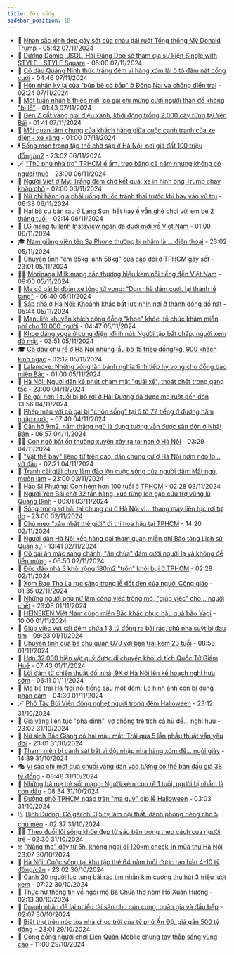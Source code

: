 ```yaml
---
title: Đời sống
sidebar_position: 18
---
```


<!-- dantri-doi-song:START -->
- 🥳 [Nhan sắc xinh đẹp gây sốt của cháu gái ruột Tổng thống Mỹ Donald Trump](https://dantri.com.vn/doi-song/nhan-sac-xinh-dep-gay-sot-cua-chau-gai-ruot-tong-thong-my-donald-trump-20241107104820134.htm) - 05:42 07/11/2024
- 🌁 [Dương Domic, JSOL, Hải Đăng Doo sẽ tham gia sự kiện Single with STYLE - STYLE Square](https://dantri.com.vn/doi-song/duong-domic-jsol-hai-dang-doo-se-tham-gia-su-kien-single-with-style-style-square-20241107102510762.htm) - 05:00 07/11/2024
- 👀 [Cô dâu Quảng Ninh thức trắng đêm vì hàng xóm lái ô tô đâm nát cổng cưới](https://dantri.com.vn/doi-song/co-dau-quang-ninh-thuc-trang-dem-vi-hang-xom-lai-o-to-dam-nat-cong-cuoi-20241107105619021.htm) - 04:46 07/11/2024
- 🐻 [Hôn nhân kỳ lạ của &quot;búp bê cơ bắp&quot; ở Đồng Nai và chồng điển trai](https://dantri.com.vn/doi-song/hon-nhan-ky-la-cua-bup-be-co-bap-o-dong-nai-va-chong-dien-trai-20241105203344527.htm) - 02:24 07/11/2024
- 🦅 [Một tuần nhận 5 thiệp mời, cô gái chỉ mừng cưới người thân để không &quot;bị lỗ&quot;](https://dantri.com.vn/doi-song/mot-tuan-nhan-5-thiep-moi-co-gai-chi-mung-cuoi-nguoi-than-de-khong-bi-lo-20241105184342956.htm) - 01:43 07/11/2024
- 🦩 [Gen Z cất vang giai điệu xanh, khởi động trồng 2.000 cây rừng tại Yên Bái](https://dantri.com.vn/doi-song/gen-z-cat-vang-giai-dieu-xanh-khoi-dong-trong-2000-cay-rung-tai-yen-bai-20241106191808409.htm) - 01:41 07/11/2024
- 🦏 [Mối quan tâm chung của khách hàng giữa cuộc cạnh tranh của xe điện - xe xăng](https://dantri.com.vn/doi-song/moi-quan-tam-chung-cua-khach-hang-giua-cuoc-canh-tranh-cua-xe-dien-xe-xang-20241106092743538.htm) - 01:00 07/11/2024
- 🕴 [Sống mòn trong tập thể chờ sập ở Hà Nội, nơi giá đất 100 triệu đồng/m2](https://dantri.com.vn/doi-song/song-mon-trong-tap-the-cho-sap-o-ha-noi-noi-gia-dat-100-trieu-dongm2-20241031190047099.htm) - 23:02 06/11/2024
- 🪄 [&quot;Thủ phủ nhà trọ&quot; TPHCM ế ẩm, treo bảng cả năm nhưng không có người thuê](https://dantri.com.vn/doi-song/thu-phu-nha-tro-tphcm-e-am-treo-bang-ca-nam-nhung-khong-co-nguoi-thue-20241104212303690.htm) - 23:00 06/11/2024
- 🚦 [Người Việt ở Mỹ: Trắng đêm chờ kết quả, xe in hình ông Trump chạy khắp phố](https://dantri.com.vn/doi-song/nguoi-viet-o-my-trang-dem-cho-ket-qua-xe-in-hinh-ong-trump-chay-khap-pho-20241106134743226.htm) - 07:00 06/11/2024
- 🤔 [Nữ phi hành gia phải uống thuốc tránh thai trước khi bay vào vũ trụ](https://dantri.com.vn/doi-song/nu-phi-hanh-gia-phai-uong-thuoc-tranh-thai-truoc-khi-bay-vao-vu-tru-20241106124409731.htm) - 06:38 06/11/2024
- 🚦 [Hai bà cụ bán rau ở Lạng Sơn, hết hay ế vẫn ghé chơi với em bé 2 tháng tuổi](https://dantri.com.vn/doi-song/hai-ba-cu-ban-rau-o-lang-son-het-hay-e-van-ghe-choi-voi-em-be-2-thang-tuoi-20241106011243471.htm) - 02:14 06/11/2024
- 🐎 [LG mang tủ lạnh Instaview ngăn đá dưới mới về Việt Nam](https://dantri.com.vn/doi-song/lg-mang-tu-lanh-instaview-ngan-da-duoi-moi-ve-viet-nam-20241105200901011.htm) - 01:00 06/11/2024
- 🎓 [Nam giảng viên tên Sa Phone thường bị nhầm là ... điện thoại](https://dantri.com.vn/doi-song/nam-giang-vien-ten-sa-phone-thuong-bi-nham-la-dien-thoai-20241105165439431.htm) - 23:02 05/11/2024
- 🐘 [Chuyện tình &quot;em 85kg, anh 58kg&quot; của cặp đôi ở TPHCM gây sốt](https://dantri.com.vn/doi-song/chuyen-tinh-em-85kg-anh-58kg-cua-cap-doi-o-tphcm-gay-sot-20241102145603308.htm) - 23:01 05/11/2024
- 🧑‍🏫 [Morinaga Milk mang các thương hiệu kem nổi tiếng đến Việt Nam](https://dantri.com.vn/doi-song/morinaga-milk-mang-cac-thuong-hieu-kem-noi-tieng-den-viet-nam-20241105152348322.htm) - 09:00 05/11/2024
- 🦒 [Mẹ cô gái bị đoàn xe tông tử vong: &quot;Dọn nhà đám cưới, lại thành lễ tang&quot;](https://dantri.com.vn/doi-song/me-co-gai-bi-doan-xe-tong-tu-vong-don-nha-dam-cuoi-lai-thanh-le-tang-20241105134026814.htm) - 06:40 05/11/2024
- 🧰 [Sập nhà ở Hà Nội: Khoảnh khắc bất lực nhìn nơi ở thành đống đổ nát](https://dantri.com.vn/doi-song/sap-nha-o-ha-noi-khoanh-khac-bat-luc-nhin-noi-o-thanh-dong-do-nat-20241105112428604.htm) - 05:44 05/11/2024
- 🧐 [Manulife khuyến khích cộng đồng &quot;khoe&quot; khỏe, tổ chức khám miễn phí cho 10.000 người](https://dantri.com.vn/doi-song/manulife-khuyen-khich-cong-dong-khoe-khoe-to-chuc-kham-mien-phi-cho-10000-nguoi-20241105112057776.htm) - 04:47 05/11/2024
- 🌮 [Khoe dáng yoga ở cung điện, đỉnh núi: Người tập bất chấp, người xem đỏ mặt](https://dantri.com.vn/doi-song/khoe-dang-yoga-o-cung-dien-dinh-nui-nguoi-tap-bat-chap-nguoi-xem-do-mat-20241105081910752.htm) - 03:51 05/11/2024
- 🎓 [Cô dâu chú rể ở Hà Nội nhúng lẩu bò 15 triệu đồng/kg, 900 khách kinh ngạc](https://dantri.com.vn/doi-song/co-dau-chu-re-o-ha-noi-nhung-lau-bo-15-trieu-dongkg-900-khach-kinh-ngac-20241105003311037.htm) - 02:12 05/11/2024
- 🚀 [Lalamove: Những vòng lăn bánh nghĩa tình tiếp hy vọng cho đồng bào miền Bắc](https://dantri.com.vn/doi-song/lalamove-nhung-vong-lan-banh-nghia-tinh-tiep-hy-vong-cho-dong-bao-mien-bac-20241101175029718.htm) - 01:00 05/11/2024
- 🤖 [Hà Nội: Người dân kể phút chạm mặt &quot;quái xế&quot;, thoát chết trong gang tấc](https://dantri.com.vn/doi-song/ha-noi-nguoi-dan-ke-phut-cham-mat-quai-xe-thoat-chet-trong-gang-tac-20241104214807626.htm) - 23:00 04/11/2024
- 🤩 [Bé gái hơn 1 tuổi bị bỏ rơi ở Hải Dương đã được mẹ ruột đến đón](https://dantri.com.vn/doi-song/be-gai-hon-1-tuoi-bi-bo-roi-o-hai-duong-da-duoc-me-ruot-den-don-20241104204551223.htm) - 13:56 04/11/2024
- 👹 [Phép màu với cô gái bị &quot;chôn sống&quot; tại ô tô 72 tiếng ở đường hầm ngập nước](https://dantri.com.vn/doi-song/phep-mau-voi-co-gai-bi-chon-song-tai-o-to-72-tieng-o-duong-ham-ngap-nuoc-20241104143852556.htm) - 07:40 04/11/2024
- 🦩 [Căn hộ 9m2, nằm thẳng ngủ là đụng tường vẫn được săn đón ở Nhật Bản](https://dantri.com.vn/doi-song/can-ho-9m2-nam-thang-ngu-la-dung-tuong-van-duoc-san-don-o-nhat-ban-20241104032613845.htm) - 06:57 04/11/2024
- 🧑‍🏫 [Con ngõ bất ổn thường xuyên xảy ra tai nạn ở Hà Nội](https://dantri.com.vn/doi-song/con-ngo-bat-on-thuong-xuyen-xay-ra-tai-nan-o-ha-noi-20241104102902475.htm) - 03:29 04/11/2024
- 🌈 [&quot;Vật thể bay&quot; liệng từ trên cao, dân chung cư ở Hà Nội nơm nớp lo... vỡ đầu](https://dantri.com.vn/doi-song/vat-the-bay-lieng-tu-tren-cao-dan-chung-cu-o-ha-noi-nom-nop-lo-vo-dau-20241031164658295.htm) - 02:21 04/11/2024
- 💃 [Tranh cãi giải chạy làm đảo lộn cuộc sống của người dân: Mất ngủ, muộn làm](https://dantri.com.vn/doi-song/tranh-cai-giai-chay-lam-dao-lon-cuoc-song-cua-nguoi-dan-mat-ngu-muon-lam-20241103165154288.htm) - 23:00 03/11/2024
- 💂 [Hào Sĩ Phường: Con hẻm hơn 100 tuổi ở TPHCM](https://dantri.com.vn/doi-song/hao-si-phuong-con-hem-hon-100-tuoi-o-tphcm-20241103092829437.htm) - 02:28 03/11/2024
- 🦏 [Người Yên Bái chở 32 tấn hàng, xúc từng lon gạo cứu trợ vùng lũ Quảng Bình](https://dantri.com.vn/doi-song/nguoi-yen-bai-cho-32-tan-hang-xuc-tung-lon-gao-cuu-tro-vung-lu-quang-binh-20241103000214695.htm) - 00:01 03/11/2024
- 🤡 [Sống trong sợ hãi tại chung cư ở Hà Nội vì... thang máy liên tục rơi tự do](https://dantri.com.vn/doi-song/song-trong-so-hai-tai-chung-cu-o-ha-noi-vi-thang-may-lien-tuc-roi-tu-do-20241102233012592.htm) - 23:00 02/11/2024
- 🫶 [Chú mèo &quot;xấu nhất thế giới&quot; đi thi hoa hậu tại TPHCM](https://dantri.com.vn/doi-song/chu-meo-xau-nhat-the-gioi-di-thi-hoa-hau-tai-tphcm-20241102150304627.htm) - 14:20 02/11/2024
- 💪 [Người dân Hà Nội xếp hàng dài tham quan miễn phí Bảo tàng Lịch sử Quân sự](https://dantri.com.vn/doi-song/nguoi-dan-ha-noi-xep-hang-dai-tham-quan-mien-phi-bao-tang-lich-su-quan-su-20241102195830524.htm) - 13:41 02/11/2024
- 🦅 [Cô gái ăn mặc sang chảnh, &quot;ăn chùa&quot; đám cưới người lạ và không để tiền mừng](https://dantri.com.vn/doi-song/co-gai-an-mac-sang-chanh-an-chua-dam-cuoi-nguoi-la-va-khong-de-tien-mung-20241102125148267.htm) - 06:50 02/11/2024
- 🧠 [Độc đáo nhà 3 khối rộng 180m2 &quot;trốn&quot; khói bụi ở TPHCM](https://dantri.com.vn/doi-song/doc-dao-nha-3-khoi-rong-180m2-tron-khoi-bui-o-tphcm-20241101161641906.htm) - 02:28 02/11/2024
- 🦅 [Xóm Đạo Tha La rực sáng trong lễ đốt đèn của người Công giáo](https://dantri.com.vn/doi-song/xom-dao-tha-la-ruc-sang-trong-le-dot-den-cua-nguoi-cong-giao-20241102074718061.htm) - 01:35 02/11/2024
- 💪 [Những người phụ nữ làm công việc trông mộ, &quot;giúp việc&quot; cho... người chết](https://dantri.com.vn/doi-song/nhung-nguoi-phu-nu-lam-cong-viec-trong-mo-giup-viec-cho-nguoi-chet-20241101112808958.htm) - 23:08 01/11/2024
- 🧐 [HEINEKEN Việt Nam cùng miền Bắc khắc phục hậu quả bão Yagi](https://dantri.com.vn/doi-song/heineken-viet-nam-cung-mien-bac-khac-phuc-hau-qua-bao-yagi-20241101165009606.htm) - 10:00 01/11/2024
- 👀 [Giúp việc vứt cái đệm chứa 1,3 tỷ đồng ra bãi rác, chủ nhà suýt bị đau tim](https://dantri.com.vn/doi-song/giup-viec-vut-cai-dem-chua-13-ty-dong-ra-bai-rac-chu-nha-suyt-bi-dau-tim-20241101155840569.htm) - 09:23 01/11/2024
- 🎉 [Chuyện tình của bà chủ quán U70 với bạn trai kém 23 tuổi](https://dantri.com.vn/doi-song/chuyen-tinh-cua-ba-chu-quan-u70-voi-ban-trai-kem-23-tuoi-20241031181618416.htm) - 08:56 01/11/2024
- 💂 [Hơn 32.000 hiện vật quý được di chuyển khỏi di tích Quốc Tử Giám Huế](https://dantri.com.vn/doi-song/hon-32000-hien-vat-quy-duoc-di-chuyen-khoi-di-tich-quoc-tu-giam-hue-20241101101506543.htm) - 07:43 01/11/2024
- 🚀 [Lời đậm từ chiến thuật đổi nhà, 9X ở Hà Nội lên kế hoạch nghỉ hưu sớm](https://dantri.com.vn/doi-song/loi-dam-tu-chien-thuat-doi-nha-9x-o-ha-noi-len-ke-hoach-nghi-huu-som-20241030170022039.htm) - 06:11 01/11/2024
- 👹 [Mẹ bé trai Hà Nội nổi tiếng sau một đêm: Lo hình ảnh con bị dùng phản cảm](https://dantri.com.vn/doi-song/me-be-trai-ha-noi-noi-tieng-sau-mot-dem-lo-hinh-anh-con-bi-dung-phan-cam-20241101105918340.htm) - 04:30 01/11/2024
- 🪄 [Phố Tây Bùi Viện đông nghẹt người trong đêm Halloween](https://dantri.com.vn/doi-song/pho-tay-bui-vien-dong-nghet-nguoi-trong-dem-halloween-20241031231737383.htm) - 23:12 31/10/2024
- 🌁 [Giá vàng liên tục &quot;phá đỉnh&quot;, vợ chồng trẻ tích cả hũ để... nghỉ hưu](https://dantri.com.vn/doi-song/gia-vang-lien-tuc-pha-dinh-vo-chong-tre-tich-ca-hu-de-nghi-huu-20241028185233229.htm) - 23:02 31/10/2024
- 🌋 [Nữ sinh Bắc Giang có hai màu mắt: Trải qua 5 lần phẫu thuật vẫn yêu đời](https://dantri.com.vn/doi-song/nu-sinh-bac-giang-co-hai-mau-mat-trai-qua-5-lan-phau-thuat-van-yeu-doi-20241029083832275.htm) - 23:01 31/10/2024
- 🦆 [Thanh niên bị cảnh sát bắt vì đột nhập nhà hàng xóm để... ngửi giày](https://dantri.com.vn/doi-song/thanh-nien-bi-canh-sat-bat-vi-dot-nhap-nha-hang-xom-de-ngui-giay-20241031180459190.htm) - 14:39 31/10/2024
- 🎭 [Vì sao chỉ một quả chuối vàng dán vào tường có thể bán đấu giá 38 tỷ đồng](https://dantri.com.vn/doi-song/vi-sao-chi-mot-qua-chuoi-vang-dan-vao-tuong-co-the-ban-dau-gia-38-ty-dong-20241031130357601.htm) - 08:48 31/10/2024
- 🤡 [Những bà mẹ trẻ sốt mạng: Người kém con rể 1 tuổi, người bị nhầm là con dâu](https://dantri.com.vn/doi-song/nhung-ba-me-tre-sot-mang-nguoi-kem-con-re-1-tuoi-nguoi-bi-nham-la-con-dau-20241031114649011.htm) - 08:34 31/10/2024
- 🦩 [Đường phố TPHCM ngập tràn &quot;ma quỷ&quot; dịp lễ Halloween](https://dantri.com.vn/doi-song/duong-pho-tphcm-ngap-tran-ma-quy-dip-le-halloween-20241031100155453.htm) - 03:03 31/10/2024
- 🌜 [Bình Dương: Cô gái chi 3,5 tỷ làm nội thất, dành phòng riêng cho 5 chú mèo](https://dantri.com.vn/doi-song/binh-duong-co-gai-chi-35-ty-lam-noi-that-danh-phong-rieng-cho-5-chu-meo-20241030174729473.htm) - 02:37 31/10/2024
- 🧑‍🏫 [Theo đuổi lối sống khỏe đẹp từ sâu bên trong theo cách của người trẻ](https://dantri.com.vn/doi-song/theo-duoi-loi-song-khoe-dep-tu-sau-ben-trong-theo-cach-cua-nguoi-tre-20241031091542078.htm) - 02:30 31/10/2024
- 🤓 [&quot;Nàng thơ&quot; dậy từ 5h, không ngại đi 120km check-in mùa thu Hà Nội](https://dantri.com.vn/doi-song/nang-tho-day-tu-5h-khong-ngai-di-120km-check-in-mua-thu-ha-noi-20240905175631534.htm) - 23:07 30/10/2024
- 🤗 [Hà Nội: Cuộc sống tại khu tập thể 64 năm tuổi được rao bán 4-10 tỷ đồng/căn](https://dantri.com.vn/doi-song/ha-noi-cuoc-song-tai-khu-tap-the-64-nam-tuoi-duoc-rao-ban-4-10-ty-dongcan-20241030211319953.htm) - 23:02 30/10/2024
- 🦒 [Cảnh 20 người lục tung bãi rác tìm nhẫn kim cương thu hút 3 triệu lượt xem](https://dantri.com.vn/doi-song/canh-20-nguoi-luc-tung-bai-rac-tim-nhan-kim-cuong-thu-hut-3-trieu-luot-xem-20241030120436006.htm) - 07:22 30/10/2024
- 💂 [Thực hư thông tin về ngôi mộ Bà Chúa thơ nôm Hồ Xuân Hương](https://dantri.com.vn/doi-song/thuc-hu-thong-tin-ve-ngoi-mo-ba-chua-tho-nom-ho-xuan-huong-20241028162344998.htm) - 02:13 30/10/2024
- 🚀 [Doanh nhân để lại nhiều tài sản cho cún cưng, quản gia và đầu bếp](https://dantri.com.vn/doi-song/doanh-nhan-de-lai-nhieu-tai-san-cho-cun-cung-quan-gia-va-dau-bep-20241029174659400.htm) - 02:07 30/10/2024
- 🐲 [Biệt thự trên nóc tòa nhà chọc trời của tỷ phú Ấn Độ, giá gần 500 tỷ đồng](https://dantri.com.vn/doi-song/biet-thu-tren-noc-toa-nha-choc-troi-cua-ty-phu-an-do-gia-gan-500-ty-dong-20241029000318941.htm) - 23:01 29/10/2024
- 🎡 [Cộng đồng người chơi Liên Quân Mobile chung tay thắp sáng vùng cao](https://dantri.com.vn/doi-song/cong-dong-nguoi-choi-lien-quan-mobile-chung-tay-thap-sang-vung-cao-20241029171950446.htm) - 11:00 29/10/2024<!-- dantri-doi-song:END -->
